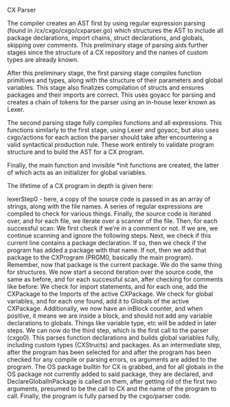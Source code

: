 CX Parser

The compiler creates an AST first by using regular expression parsing 
(found in /cx/cxgo/cxgo/cxparser.go) which structures the AST to include all package declarations, import chains, struct declarations, and globals, skipping over comments. This preliminary stage of parsing aids further stages since the structure of a CX repository and the names of custom types are already known.

After this preliminary stage, the first parsing stage compiles function primitives and types, along with the structure of their parameters and global variables. This stage also finalizes compilation of structs and ensures packages and their imports are correct. This uses goyacc for parsing and creates a chain of tokens for the parser using an in-house lexer known as Lexer.

The second parsing stage fully compiles functions and all expressions. This functions similarly to the first stage, using Lexer and goyacc, but also uses cxgo/actions for each action the parser should take after encountering a valid syntactical production rule. These work entirely to validate program structure and to build the AST for a CX program.

Finally, the main function and invisible *init functions are created, the latter of which acts as an initializer for global variables.

The lifetime of a CX program in depth is given here:

lexerStep0 - here, a copy of the source code is passed in as an array of strings, along with the file names. A series of regular expressions are compiled to check for various things. Finally, the source code is iterated over, and for each file, we iterate over a scanner of the file. Then, for each successful scan:
We first check if we’re in a comment or not. If we are, we continue scanning and ignore the following steps.
Next, we check if this current line contains a package declaration. If so, then we check if the program has added a package with that name. If not, then we add that package to the CXProgram (PRGM0, basically the main program). Remember, now that package is the current package.
We do the same thing for structures.
We now start a second iteration over the source code, the same as before, and for each successful scan, after checking for comments like before:
We check for import statements, and for each one, add the CXPackage to the Imports of the active CXPackage.
We check for global variables, and for each one found, add it to Globals of the active CXPackage. Additionally, we now have an inBlock counter, and when positive, it means we are inside a block, and should not add any variable declarations to globals. Things like variable type, etc will be added in later steps.
We can now do the third step, which is the first call to the parser (cxgo0). This parses function declarations and builds global variables fully, including custom types (CXStructs) and packages.
As an intermediate step, after the program has been selected for and after the program has been checked for any compile or parsing errors, os arguments are added to the program.
The OS package builtin for CX is grabbed, and for all globals in the OS package not currently added to said package, they are declared, and DeclareGlobalInPackage is called on them, after getting rid of the first two arguments, presumed to be the call to CX and the name of the program to call.
Finally, the program is fully parsed by the cxgo/parser code.
